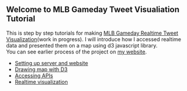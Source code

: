 <h2>Welcome to MLB Gameday Tweet Visualiation Tutorial</h2>
<p>This is step by step tutorials for making <a href="http://kimdo.design/MLBtweet" target="_blank">MLB Gameday Realtime Tweet Visualization</a>(work in progress). I will introduce how I accessed realtime data and presented them on a map using d3 javascript library.<br/>You can see earlier process of the project on <a href="http://dohyungkim.com/mlb-gameday" target="blank">my website</a>.</p>

<ul>
	<li><a href="/kimdoh/MLB-realtime-tweet/1.Server%20setup">Setting up server and website</a></li>
	<li><a href="">Drawing map with D3</a></li>
	<li><a href="">Accessing APIs</a></li>
	<li><a href="">Realtime visualization</a></li>
</ul>
